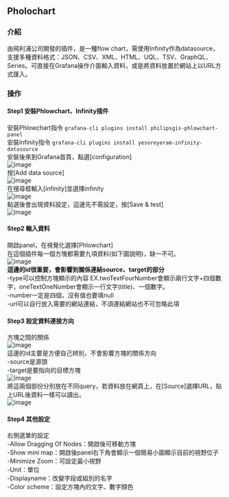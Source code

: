 ## Pholochart
### 介紹
由飛利浦公司開發的插件，是一種flow chart，需使用Infinity作為datasource，支援多種資料格式：JSON、CSV、XML、HTML、UQL、TSV、GraphQL、Series。可直接在Grafana操作介面輸入資料，或是將資料放置於網站上以URL方式匯入。
<br>
### 操作
#### Step1 安裝Phlowchart、Infinity插件
安裝Phlowchart指令
```grafana-cli plugins install philipsgis-phlowchart-panel```<br>
安裝Infinity指令
```grafana-cli plugins install yesoreyeram-infinity-datasource```<br>
安裝後來到Grafana首頁，點選[configuration]<br>
![image](https://github.com/hsiaotingg/ELKG/blob/Grafana-plugins/Phlowchart/pics/configuration.png)<br>
按[Add data source]<br>
![image](https://github.com/hsiaotingg/ELKG/blob/Grafana-plugins/Phlowchart/pics/add%20data%20source.png)<br>
在搜尋框輸入[infinity]並選擇infinity<br>
![image](https://github.com/hsiaotingg/ELKG/blob/Grafana-plugins/Phlowchart/pics/enter.png)<br>
點選後會出現資料設定，這邊先不需設定，按[Save & test]<br>
![image](https://github.com/hsiaotingg/ELKG/blob/Grafana-plugins/Phlowchart/pics/set.png)<br>
#### Step2 輸入資料
開啟panel，在視覺化選擇[Phlowchart]<br>
在這個插件每一個方塊都需要九項資料(如下圖說明)，缺一不可。<br>
![image](https://github.com/hsiaotingg/ELKG/blob/Grafana-plugins/Phlowchart/pics/9.png)<br>
**這邊的id很重要，會影響到關係連結source、target的部分**<br>
-type可以控制方塊顯示的內容 EX.twoTextFourNumber會顯示兩行文字+四個數字，oneTextOneNumber會顯示一行文字(title)、一個數字。<br>
-number一定是四個，沒有值也要填null<br>
-url可以自行放入需要的網站連結，不須連結網站也不可忽略此項<br>
#### Step3 設定資料連接方向
方塊之間的關係<br>
![image](https://github.com/hsiaotingg/ELKG/blob/Grafana-plugins/Phlowchart/pics/relationship.png)<br>
這邊的id主要是方便自己辨別，不會影響方塊的關係方向<br>
-source是源頭<br>
-target是要指向的目標方塊<br>
![image](https://github.com/hsiaotingg/ELKG/blob/Grafana-plugins/Phlowchart/pics/show%20relationship.png)<br>
將這兩個部份分別放在不同query，若資料放在網頁上，在[Source]選擇URL，貼上URL後資料一樣可以讀出。<br>
![image](https://github.com/hsiaotingg/ELKG/blob/Grafana-plugins/Phlowchart/pics/query.png)<br>
#### Step4 其他設定
右側選單的設定<br>
-Allow Dragging Of Nodes：開啟後可移動方塊<br>
-Show mini map：開啟後panel右下角會顯示一個簡易小圖顯示目前的視野位子<br>
-Minimize Zoom：可設定最小視野<br>
-Unit：單位<br>
-Displayname：改變字段或組別的名字<br>
-Color scheme：設定方塊內的文字、數字顏色<br>
